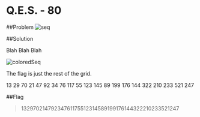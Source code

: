 # Q.E.S. - 80

##Problem
![seq](http://compete.sctf.io/problems/2015q1/seq.png "seq")


##Solution

Blah Blah Blah

![coloredSeq](http://s16.postimg.org/pwvjc7g5x/QES.png "coloredSeq")

The flag is just the rest of the grid.

  13  29  70  21  47  92  34
  76  117 55  123 145 89  199
  176 144 322 210 233 521 247

##Flag

>13297021479234761175512314589199176144322210233521247
